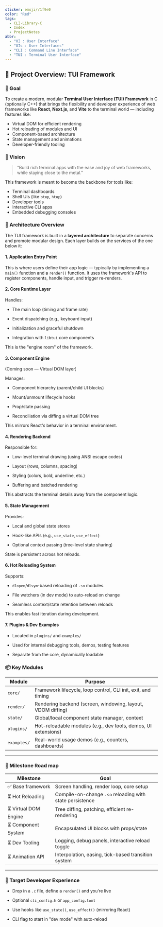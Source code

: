```yaml
---
sticker: emoji//1f9e0
color: "Red"
tags:
  - CLI-Library-C
  - Index
  - ProjectNotes
abbr:
  - "UI : User Interface"
  - "UIs : User Interfaces"
  - "CLI : Command Line Interface"
  - "TUI : Terminal User Interface"
---
```


## 📌 Project Overview: TUI Framework

### 🎯 Goal

To create a modern, modular **Terminal User Interface (TUI) Framework** in C (optionally C++) that brings the flexibility and developer experience of web frameworks like **React**, **Next.js**, and **Vite** to the terminal world — including features like:
- Virtual DOM for efficient rendering
- Hot reloading of modules and UI
- Component-based architecture
- State management and animations
- Developer-friendly tooling
### 🧱 Vision

> "Build rich terminal apps with the ease and joy of web frameworks, while staying close to the metal."

This framework is meant to become the backbone for tools like:
- Terminal dashboards
- Shell UIs (like `btop`, `htop`)
- Developer tools
- Interactive CLI apps
- Embedded debugging consoles
### 🔧 Architecture Overview
The TUI framework is built in a **layered architecture** to separate concerns and promote modular design. Each layer builds on the services of the one below it:

#### 1. **Application Entry Point**

This is where users define their app logic — typically by implementing a `main()` function and a `render()` function. It uses the framework's API to register components, handle input, and trigger re-renders.

#### 2. **Core Runtime Layer**

Handles:

- The main loop (timing and frame rate)
    
- Event dispatching (e.g., keyboard input)
    
- Initialization and graceful shutdown
    
- Integration with `libtui` core components
    

This is the "engine room" of the framework.

#### 3. **Component Engine**

(Coming soon — Virtual DOM layer)

Manages:

- Component hierarchy (parent/child UI blocks)
    
- Mount/unmount lifecycle hooks
    
- Prop/state passing
    
- Reconciliation via diffing a virtual DOM tree
    

This mirrors React's behavior in a terminal environment.

#### 4. **Rendering Backend**

Responsible for:

- Low-level terminal drawing (using ANSI escape codes)
    
- Layout (rows, columns, spacing)
    
- Styling (colors, bold, underline, etc.)
    
- Buffering and batched rendering
    

This abstracts the terminal details away from the component logic.

#### 5. **State Management**

Provides:

- Local and global state stores
    
- Hook-like APIs (e.g., `use_state`, `use_effect`)
    
- Optional context passing (tree-level state sharing)
    

State is persistent across hot reloads.

#### 6. **Hot Reloading System**

Supports:

- `dlopen`/`dlsym`-based reloading of `.so` modules
    
- File watchers (in dev mode) to auto-reload on change
    
- Seamless context/state retention between reloads
    

This enables fast iteration during development.

#### 7. **Plugins & Dev Examples**

- Located in `plugins/` and `examples/`
    
- Used for internal debugging tools, demos, testing features
    
- Separate from the core, dynamically loadable
### 📦 Key Modules

|Module|Purpose|
|---|---|
|`core/`|Framework lifecycle, loop control, CLI init, exit, and timing|
|`render/`|Rendering backend (screen, windowing, layout, VDOM diffing)|
|`state/`|Global/local component state manager, context|
|`plugins/`|Hot-reloadable modules (e.g., dev tools, demos, UI extensions)|
|`examples/`|Real-world usage demos (e.g., counters, dashboards)|

---

### 🚀 Milestone Road map

|Milestone|Goal|
|---|---|
|✅ Base framework|Screen handling, render loop, core setup|
|⏳ Hot Reloading|Compile-on-change `.so` reloading with state persistence|
|⏳ Virtual DOM Engine|Tree diffing, patching, efficient re-rendering|
|⏳ Component System|Encapsulated UI blocks with props/state|
|⏳ Dev Tooling|Logging, debug panels, interactive reload toggle|
|⏳ Animation API|Interpolation, easing, tick-based transition system|

---

### 👤 Target Developer Experience

- Drop in a `.c` file, define a `render()` and you're live
    
- Optional `cli_config.h` or `app_config.toml`
    
- Use hooks like `use_state()`, `use_effect()` (mirroring React)
    
- CLI flag to start in "dev mode" with auto-reload